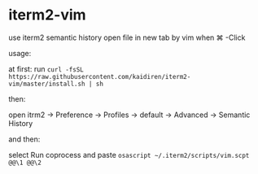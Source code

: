 # iterm2-vim
use iterm2 semantic history open file in new tab by vim when ⌘ -Click

usage:

at first:
  run `curl -fsSL https://raw.githubusercontent.com/kaidiren/iterm2-vim/master/install.sh | sh`

then:

  open itrm2 -> Preference -> Profiles -> default -> Advanced -> Semantic History

and then:

  select Run coprocess and paste `osascript ~/.iterm2/scripts/vim.scpt @@\1 @@\2`
